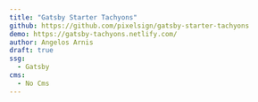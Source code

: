 ```yaml
---
title: "Gatsby Starter Tachyons"
github: https://github.com/pixelsign/gatsby-starter-tachyons
demo: https://gatsby-tachyons.netlify.com/
author: Angelos Arnis
draft: true
ssg:
  - Gatsby
cms:
  - No Cms
---
```


